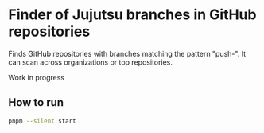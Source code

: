 # Finder of Jujutsu branches in GitHub repositories

Finds GitHub repositories with branches matching the pattern "push-".
It can scan across organizations or top repositories.

Work in progress

## How to run

```bash
pnpm --silent start
```
